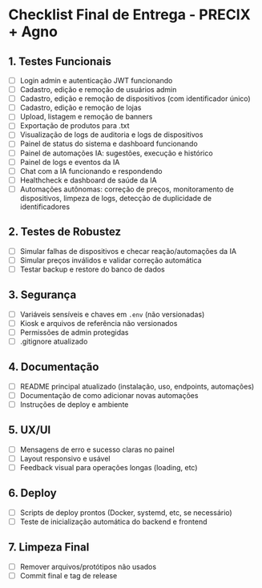 # Checklist Final de Entrega - PRECIX + Agno

## 1. Testes Funcionais
- [ ] Login admin e autenticação JWT funcionando
- [ ] Cadastro, edição e remoção de usuários admin
- [ ] Cadastro, edição e remoção de dispositivos (com identificador único)
- [ ] Cadastro, edição e remoção de lojas
- [ ] Upload, listagem e remoção de banners
- [ ] Exportação de produtos para .txt
- [ ] Visualização de logs de auditoria e logs de dispositivos
- [ ] Painel de status do sistema e dashboard funcionando
- [ ] Painel de automações IA: sugestões, execução e histórico
- [ ] Painel de logs e eventos da IA
- [ ] Chat com a IA funcionando e respondendo
- [ ] Healthcheck e dashboard de saúde da IA
- [ ] Automações autônomas: correção de preços, monitoramento de dispositivos, limpeza de logs, detecção de duplicidade de identificadores

## 2. Testes de Robustez
- [ ] Simular falhas de dispositivos e checar reação/automações da IA
- [ ] Simular preços inválidos e validar correção automática
- [ ] Testar backup e restore do banco de dados

## 3. Segurança
- [ ] Variáveis sensíveis e chaves em `.env` (não versionadas)
- [ ] Kiosk e arquivos de referência não versionados
- [ ] Permissões de admin protegidas
- [ ] .gitignore atualizado

## 4. Documentação
- [ ] README principal atualizado (instalação, uso, endpoints, automações)
- [ ] Documentação de como adicionar novas automações
- [ ] Instruções de deploy e ambiente

## 5. UX/UI
- [ ] Mensagens de erro e sucesso claras no painel
- [ ] Layout responsivo e usável
- [ ] Feedback visual para operações longas (loading, etc)

## 6. Deploy
- [ ] Scripts de deploy prontos (Docker, systemd, etc, se necessário)
- [ ] Teste de inicialização automática do backend e frontend

## 7. Limpeza Final
- [ ] Remover arquivos/protótipos não usados
- [ ] Commit final e tag de release
